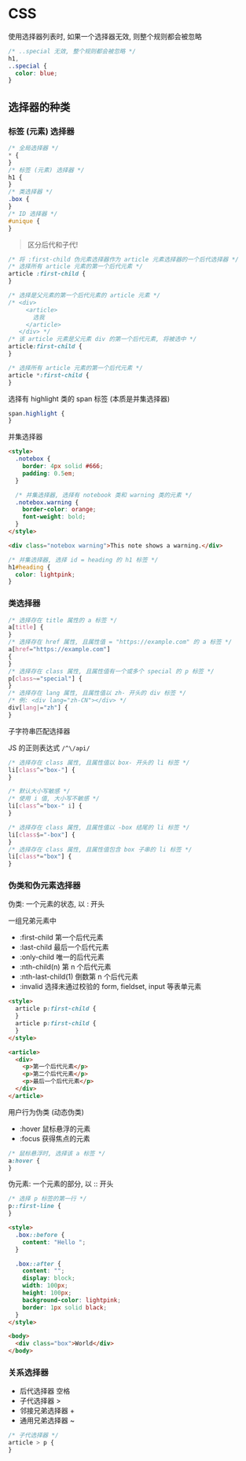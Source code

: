 # CSS

使用选择器列表时, 如果一个选择器无效, 则整个规则都会被忽略

```css
/* ..special 无效, 整个规则都会被忽略 */
h1,
..special {
  color: blue;
}
```

## 选择器的种类

### 标签 (元素) 选择器

```css
/* 全局选择器 */
* {
}
/* 标签 (元素) 选择器 */
h1 {
}
/* 类选择器 */
.box {
}
/* ID 选择器 */
#unique {
}
```

> 区分后代和子代!

```css
/* 将 :first-child 伪元素选择器作为 article 元素选择器的一个后代选择器 */
/* 选择所有 article 元素的第一个后代元素 */
article :first-child {
}

/* 选择是父元素的第一个后代元素的 article 元素 */
/* <div>
     <article>
       选我
     </article>
   </div> */
/* 该 article 元素是父元素 div 的第一个后代元素, 将被选中 */
article:first-child {
}

/* 选择所有 article 元素的第一个后代元素 */
article *:first-child {
}
```

选择有 highlight 类的 span 标签 (本质是并集选择器)

```css
span.highlight {
}
```

并集选择器

```html
<style>
  .notebox {
    border: 4px solid #666;
    padding: 0.5em;
  }

  /* 并集选择器, 选择有 notebook 类和 warning 类的元素 */
  .notebox.warning {
    border-color: orange;
    font-weight: bold;
  }
</style>

<div class="notebox warning">This note shows a warning.</div>
```

```css
/* 并集选择器, 选择 id = heading 的 h1 标签 */
h1#heading {
  color: lightpink;
}
```

### 类选择器

```css
/* 选择存在 title 属性的 a 标签 */
a[title] {
}
/* 选择存在 href 属性, 且属性值 = "https://example.com" 的 a 标签 */
a[href="https://example.com"]
{
}
/* 选择存在 class 属性, 且属性值有一个或多个 special 的 p 标签 */
p[class~="special"] {
}
/* 选择存在 lang 属性, 且属性值以 zh- 开头的 div 标签 */
/* 例: <div lang="zh-CN"></div> */
div[lang|="zh"] {
}
```

子字符串匹配选择器

JS 的正则表达式 `/^\/api/`

```css
/* 选择存在 class 属性, 且属性值以 box- 开头的 li 标签 */
li[class^="box-"] {
}

/* 默认大小写敏感 */
/* 使用 i 值, 大小写不敏感 */
li[class^="box-" i] {
}

/* 选择存在 class 属性, 且属性值以 -box 结尾的 li 标签 */
li[class$="-box"] {
}
/* 选择存在 class 属性, 且属性值包含 box 子串的 li 标签 */
li[class*="box"] {
}
```

### 伪类和伪元素选择器

伪类: 一个元素的状态, 以 : 开头

一组兄弟元素中

- :first-child 第一个后代元素
- :last-child 最后一个后代元素
- :only-child 唯一的后代元素
- :nth-child(n) 第 n 个后代元素
- :nth-last-child(1) 倒数第 n 个后代元素
- :invalid 选择未通过校验的 form, fieldset, input 等表单元素

```html
<style>
  article p:first-child {
  }
  article p:first-child {
  }
</style>

<article>
  <div>
    <p>第一个后代元素</p>
    <p>第二个后代元素</p>
    <p>最后一个后代元素</p>
  </div>
</article>
```

用户行为伪类 (动态伪类)

- :hover 鼠标悬浮的元素
- :focus 获得焦点的元素

```css
/* 鼠标悬浮时, 选择该 a 标签 */
a:hover {
}
```

伪元素: 一个元素的部分, 以 :: 开头

```css
/* 选择 p 标签的第一行 */
p::first-line {
}
```

```html
<style>
  .box::before {
    content: "Hello ";
  }

  .box::after {
    content: "";
    display: block;
    width: 100px;
    height: 100px;
    background-color: lightpink;
    border: 1px solid black;
  }
</style>

<body>
  <div class="box">World</div>
</body>
```

### 关系选择器

- 后代选择器 空格
- 子代选择器 >
- 邻接兄弟选择器 +
- 通用兄弟选择器 ~


```css
/* 子代选择器 */
article > p {
}
```
